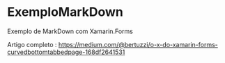 # ExemploMarkDown
Exemplo de MarkDown com Xamarin.Forms

Artigo completo : https://medium.com/@bertuzzi/o-x-do-xamarin-forms-curvedbottomtabbedpage-168df2641531
